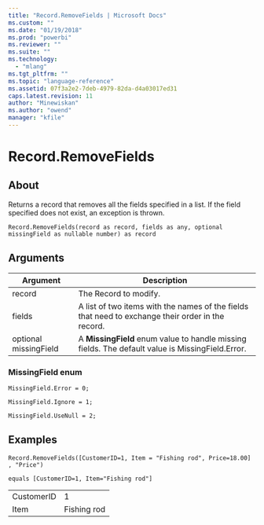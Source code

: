 ```yaml
---
title: "Record.RemoveFields | Microsoft Docs"
ms.custom: ""
ms.date: "01/19/2018"
ms.prod: "powerbi"
ms.reviewer: ""
ms.suite: ""
ms.technology: 
  - "mlang"
ms.tgt_pltfrm: ""
ms.topic: "language-reference"
ms.assetid: 07f3a2e2-7deb-4979-82da-d4a03017ed31
caps.latest.revision: 11
author: "Minewiskan"
ms.author: "owend"
manager: "kfile"
---
```

# Record.RemoveFields

  
## About  
Returns a record that removes all the fields specified in a list. If the field specified does not exist, an exception is thrown.  
  
```  
Record.RemoveFields(record as record, fields as any, optional missingField as nullable number) as record  
```  
  
## Arguments  
  
|Argument|Description|  
|------------|---------------|  
|record|The Record to modify.|  
|fields|A list of two items with the names of the fields that need to exchange their order in the record.|  
|optional missingField|A **MissingField** enum value to handle missing fields. The default value is MissingField.Error.|  
  
### MissingField enum  
  
```  
MissingField.Error = 0;  
  
MissingField.Ignore = 1;  
  
MissingField.UseNull = 2;  
```  
  
## Examples  
  
```  
Record.RemoveFields([CustomerID=1, Item = "Fishing rod", Price=18.00] , "Price")  
  
equals [CustomerID=1, Item="Fishing rod"]  
```  
  
|||  
|-|-|  
|CustomerID|1|  
|Item|Fishing rod|  
  
